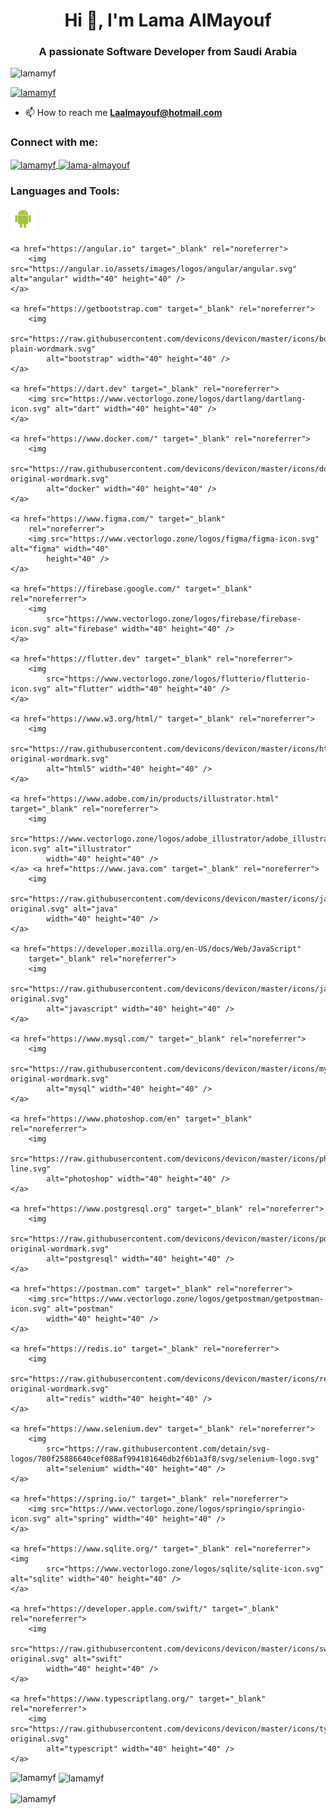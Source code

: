 <h1 align="center">Hi 👋, I'm Lama AlMayouf</h1>
<h3 align="center">A passionate Software Developer from Saudi Arabia</h3>

<p align="left">
    <img src="https://komarev.com/ghpvc/?username=lamamyf&label=Profile%20views&color=0e75b6&style=flat"
        alt="lamamyf" />
</p>

<p align="left">
    <a href="https://github.com/ryo-ma/github-profile-trophy">
        <img src="https://github-profile-trophy.vercel.app/?username=lamamyf" alt="lamamyf" />
    </a>
</p>

- 📫 How to reach me **Laalmayouf@hotmail.com**

<h3 align="left">Connect with me:</h3>
<p align="left">
    <a href="https://twitter.com/lamamyf" target="blank">
        <img align="center"
            src="https://raw.githubusercontent.com/rahuldkjain/github-profile-readme-generator/master/src/images/icons/Social/twitter.svg"
            alt="lamamyf" height="30" width="40" />
    </a>
    <a href="https://linkedin.com/in/lama-almayouf" target="blank">
        <img align="center"
            src="https://raw.githubusercontent.com/rahuldkjain/github-profile-readme-generator/master/src/images/icons/Social/linked-in-alt.svg"
            alt="lama-almayouf" height="30" width="40" />
    </a>
</p>

<h3 align="left">Languages and Tools:</h3>
<p align="left"> 
    <a href="https://developer.android.com" target="_blank" rel="noreferrer"> 
        <img
            src="https://raw.githubusercontent.com/devicons/devicon/master/icons/android/android-original-wordmark.svg"
            alt="android" width="40" height="40" /> 
    </a> 
    
    <a href="https://angular.io" target="_blank" rel="noreferrer">
        <img src="https://angular.io/assets/images/logos/angular/angular.svg" alt="angular" width="40" height="40" />
    </a> 
    
    <a href="https://getbootstrap.com" target="_blank" rel="noreferrer"> 
        <img
            src="https://raw.githubusercontent.com/devicons/devicon/master/icons/bootstrap/bootstrap-plain-wordmark.svg"
            alt="bootstrap" width="40" height="40" /> 
    </a> 
    
    <a href="https://dart.dev" target="_blank" rel="noreferrer">
        <img src="https://www.vectorlogo.zone/logos/dartlang/dartlang-icon.svg" alt="dart" width="40" height="40" />
    </a> 
    
    <a href="https://www.docker.com/" target="_blank" rel="noreferrer"> 
        <img
            src="https://raw.githubusercontent.com/devicons/devicon/master/icons/docker/docker-original-wordmark.svg"
            alt="docker" width="40" height="40" /> 
    </a> 
    
    <a href="https://www.figma.com/" target="_blank"
        rel="noreferrer"> 
        <img src="https://www.vectorlogo.zone/logos/figma/figma-icon.svg" alt="figma" width="40"
            height="40" /> 
    </a> 
    
    <a href="https://firebase.google.com/" target="_blank" rel="noreferrer"> 
        <img
            src="https://www.vectorlogo.zone/logos/firebase/firebase-icon.svg" alt="firebase" width="40" height="40" />
    </a> 
    
    <a href="https://flutter.dev" target="_blank" rel="noreferrer"> 
        <img
            src="https://www.vectorlogo.zone/logos/flutterio/flutterio-icon.svg" alt="flutter" width="40" height="40" />
    </a> 
    
    <a href="https://www.w3.org/html/" target="_blank" rel="noreferrer"> 
        <img
            src="https://raw.githubusercontent.com/devicons/devicon/master/icons/html5/html5-original-wordmark.svg"
            alt="html5" width="40" height="40" /> 
    </a> 
    
    <a href="https://www.adobe.com/in/products/illustrator.html" target="_blank" rel="noreferrer"> 
        <img
            src="https://www.vectorlogo.zone/logos/adobe_illustrator/adobe_illustrator-icon.svg" alt="illustrator"
            width="40" height="40" /> 
    </a> <a href="https://www.java.com" target="_blank" rel="noreferrer"> 
        <img
            src="https://raw.githubusercontent.com/devicons/devicon/master/icons/java/java-original.svg" alt="java"
            width="40" height="40" /> 
    </a> 
    
    <a href="https://developer.mozilla.org/en-US/docs/Web/JavaScript"
        target="_blank" rel="noreferrer"> 
        <img
            src="https://raw.githubusercontent.com/devicons/devicon/master/icons/javascript/javascript-original.svg"
            alt="javascript" width="40" height="40" /> 
    </a> 
    
    <a href="https://www.mysql.com/" target="_blank" rel="noreferrer"> 
        <img
            src="https://raw.githubusercontent.com/devicons/devicon/master/icons/mysql/mysql-original-wordmark.svg"
            alt="mysql" width="40" height="40" /> 
    </a> 
    
    <a href="https://www.photoshop.com/en" target="_blank" rel="noreferrer"> 
        <img
            src="https://raw.githubusercontent.com/devicons/devicon/master/icons/photoshop/photoshop-line.svg"
            alt="photoshop" width="40" height="40" /> 
    </a> 
    
    <a href="https://www.postgresql.org" target="_blank" rel="noreferrer"> 
        <img
            src="https://raw.githubusercontent.com/devicons/devicon/master/icons/postgresql/postgresql-original-wordmark.svg"
            alt="postgresql" width="40" height="40" /> 
    </a> 
    
    <a href="https://postman.com" target="_blank" rel="noreferrer"> 
        <img src="https://www.vectorlogo.zone/logos/getpostman/getpostman-icon.svg" alt="postman"
            width="40" height="40" /> 
    </a> 
    
    <a href="https://redis.io" target="_blank" rel="noreferrer"> 
        <img
            src="https://raw.githubusercontent.com/devicons/devicon/master/icons/redis/redis-original-wordmark.svg"
            alt="redis" width="40" height="40" /> 
    </a> 
    
    <a href="https://www.selenium.dev" target="_blank" rel="noreferrer"> 
        <img
            src="https://raw.githubusercontent.com/detain/svg-logos/780f25886640cef088af994181646db2f6b1a3f8/svg/selenium-logo.svg"
            alt="selenium" width="40" height="40" /> 
    </a> 
    
    <a href="https://spring.io/" target="_blank" rel="noreferrer">
        <img src="https://www.vectorlogo.zone/logos/springio/springio-icon.svg" alt="spring" width="40" height="40" />
    </a> 
    
    <a href="https://www.sqlite.org/" target="_blank" rel="noreferrer"> <img
            src="https://www.vectorlogo.zone/logos/sqlite/sqlite-icon.svg" alt="sqlite" width="40" height="40" /> 
    </a>

    <a href="https://developer.apple.com/swift/" target="_blank" rel="noreferrer"> 
        <img
            src="https://raw.githubusercontent.com/devicons/devicon/master/icons/swift/swift-original.svg" alt="swift"
            width="40" height="40" /> 
    </a> 
    
    <a href="https://www.typescriptlang.org/" target="_blank" rel="noreferrer">
        <img src="https://raw.githubusercontent.com/devicons/devicon/master/icons/typescript/typescript-original.svg"
            alt="typescript" width="40" height="40" /> 
    </a> 
</p>

<p><img align="left"
        src="https://github-readme-stats.vercel.app/api/top-langs?username=lamamyf&show_icons=true&locale=en&layout=compact"
        alt="lamamyf" /></p>

<p>&nbsp;<img align="center" src="https://github-readme-stats.vercel.app/api?username=lamamyf&show_icons=true&locale=en"
        alt="lamamyf" /></p>

<p><img align="center" src="https://github-readme-streak-stats.herokuapp.com/?user=lamamyf&" alt="lamamyf" /></p>
